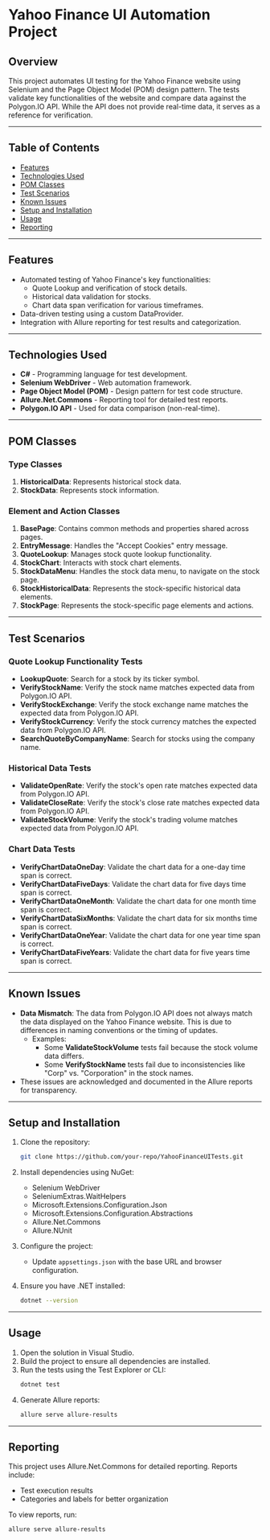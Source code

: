 # Yahoo Finance UI Automation Project

## Overview
This project automates UI testing for the Yahoo Finance website using Selenium and the Page Object Model (POM) design pattern.
The tests validate key functionalities of the website and compare data against the Polygon.IO API.
While the API does not provide real-time data, it serves as a reference for verification.

---

## Table of Contents
- [Features](#features)
- [Technologies Used](#technologies-used)
- [POM Classes](#pom-classes)
- [Test Scenarios](#test-scenarios)
- [Known Issues](#known-issues)
- [Setup and Installation](#setup-and-installation)
- [Usage](#usage)
- [Reporting](#reporting)


---

## Features
- Automated testing of Yahoo Finance's key functionalities:
  - Quote Lookup and verification of stock details.
  - Historical data validation for stocks.
  - Chart data span verification for various timeframes.
- Data-driven testing using a custom DataProvider.
- Integration with Allure reporting for test results and categorization.

---

## Technologies Used
- **C#** - Programming language for test development.
- **Selenium WebDriver** - Web automation framework.
- **Page Object Model (POM)** - Design pattern for test code structure.
- **Allure.Net.Commons** - Reporting tool for detailed test reports.
- **Polygon.IO API** - Used for data comparison (non-real-time).

---

## POM Classes
### Type Classes
1. **HistoricalData**: Represents historical stock data.
2. **StockData**: Represents stock information.

### Element and Action Classes
1. **BasePage**: Contains common methods and properties shared across pages.
2. **EntryMessage**: Handles the "Accept Cookies" entry message.
3. **QuoteLookup**: Manages stock quote lookup functionality.
4. **StockChart**: Interacts with stock chart elements.
5. **StockDataMenu**: Handles the stock data menu, to navigate on the stock page.
6. **StockHistoricalData**: Represents the stock-specific historical data elements.
7. **StockPage**: Represents the stock-specific page elements and actions.

---

## Test Scenarios

### Quote Lookup Functionality Tests
- **LookupQuote**: Search for a stock by its ticker symbol.
- **VerifyStockName**: Verify the stock name matches expected data from Polygon.IO API.
- **VerifyStockExchange**: Verify the stock exchange name matches the expected data from Polygon.IO API.
- **VerifyStockCurrency**: Verify the stock currency matches the expected data from Polygon.IO API.
- **SearchQuoteByCompanyName**: Search for stocks using the company name.

### Historical Data Tests
- **ValidateOpenRate**: Verify the stock's open rate matches expected data from Polygon.IO API.
- **ValidateCloseRate**: Verify the stock's close rate  matches expected data from Polygon.IO API.
- **ValidateStockVolume**: Verify the stock's trading volume  matches expected data from Polygon.IO API.

### Chart Data Tests
- **VerifyChartDataOneDay**: Validate the chart data for a one-day time span is correct.
- **VerifyChartDataFiveDays**: Validate the chart data for five days time span is correct.
- **VerifyChartDataOneMonth**: Validate the chart data for one month time span is correct.
- **VerifyChartDataSixMonths**: Validate the chart data for six months time span is correct.
- **VerifyChartDataOneYear**: Validate the chart data for one year time span is correct.
- **VerifyChartDataFiveYears**: Validate the chart data for five years time span is correct.

---

## Known Issues
- **Data Mismatch**: The data from Polygon.IO API does not always match the data displayed on the Yahoo Finance website. This is due to differences in naming conventions or the timing of updates.
  - Examples:
    - Some **ValidateStockVolume** tests fail because the stock volume data differs.
    - Some **VerifyStockName** tests fail due to inconsistencies like "Corp" vs. "Corporation" in the stock names.
- These issues are acknowledged and documented in the Allure reports for transparency.

---

## Setup and Installation

1. Clone the repository:
   ```bash
   git clone https://github.com/your-repo/YahooFinanceUITests.git
   ```

2. Install dependencies using NuGet:
   - Selenium WebDriver
   - SeleniumExtras.WaitHelpers
   - Microsoft.Extensions.Configuration.Json
   - Microsoft.Extensions.Configuration.Abstractions
   - Allure.Net.Commons
   - Allure.NUnit

3. Configure the project:
   - Update `appsettings.json` with the base URL and browser configuration.

4. Ensure you have .NET installed:
   ```bash
   dotnet --version
   ```

---

## Usage

1. Open the solution in Visual Studio.
2. Build the project to ensure all dependencies are installed.
3. Run the tests using the Test Explorer or CLI:
   ```bash
   dotnet test
   ```
4. Generate Allure reports:
   ```bash
   allure serve allure-results
   ```

---


## Reporting
This project uses Allure.Net.Commons for detailed reporting. Reports include:
- Test execution results
- Categories and labels for better organization

To view reports, run:
```bash
allure serve allure-results
```